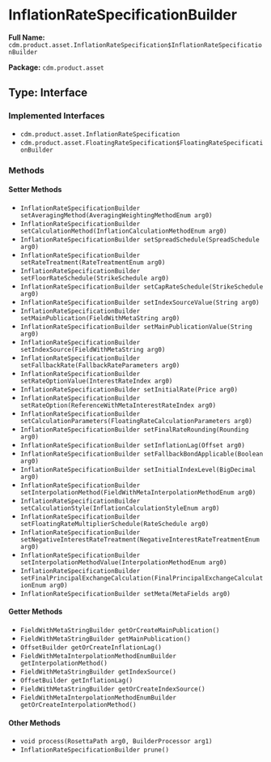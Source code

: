 # InflationRateSpecificationBuilder

**Full Name:** `cdm.product.asset.InflationRateSpecification$InflationRateSpecificationBuilder`

**Package:** `cdm.product.asset`

## Type: Interface

### Implemented Interfaces

- `cdm.product.asset.InflationRateSpecification`
- `cdm.product.asset.FloatingRateSpecification$FloatingRateSpecificationBuilder`

### Methods

#### Setter Methods

- `InflationRateSpecificationBuilder setAveragingMethod(AveragingWeightingMethodEnum arg0)`
- `InflationRateSpecificationBuilder setCalculationMethod(InflationCalculationMethodEnum arg0)`
- `InflationRateSpecificationBuilder setSpreadSchedule(SpreadSchedule arg0)`
- `InflationRateSpecificationBuilder setRateTreatment(RateTreatmentEnum arg0)`
- `InflationRateSpecificationBuilder setFloorRateSchedule(StrikeSchedule arg0)`
- `InflationRateSpecificationBuilder setCapRateSchedule(StrikeSchedule arg0)`
- `InflationRateSpecificationBuilder setIndexSourceValue(String arg0)`
- `InflationRateSpecificationBuilder setMainPublication(FieldWithMetaString arg0)`
- `InflationRateSpecificationBuilder setMainPublicationValue(String arg0)`
- `InflationRateSpecificationBuilder setIndexSource(FieldWithMetaString arg0)`
- `InflationRateSpecificationBuilder setFallbackRate(FallbackRateParameters arg0)`
- `InflationRateSpecificationBuilder setRateOptionValue(InterestRateIndex arg0)`
- `InflationRateSpecificationBuilder setInitialRate(Price arg0)`
- `InflationRateSpecificationBuilder setRateOption(ReferenceWithMetaInterestRateIndex arg0)`
- `InflationRateSpecificationBuilder setCalculationParameters(FloatingRateCalculationParameters arg0)`
- `InflationRateSpecificationBuilder setFinalRateRounding(Rounding arg0)`
- `InflationRateSpecificationBuilder setInflationLag(Offset arg0)`
- `InflationRateSpecificationBuilder setFallbackBondApplicable(Boolean arg0)`
- `InflationRateSpecificationBuilder setInitialIndexLevel(BigDecimal arg0)`
- `InflationRateSpecificationBuilder setInterpolationMethod(FieldWithMetaInterpolationMethodEnum arg0)`
- `InflationRateSpecificationBuilder setCalculationStyle(InflationCalculationStyleEnum arg0)`
- `InflationRateSpecificationBuilder setFloatingRateMultiplierSchedule(RateSchedule arg0)`
- `InflationRateSpecificationBuilder setNegativeInterestRateTreatment(NegativeInterestRateTreatmentEnum arg0)`
- `InflationRateSpecificationBuilder setInterpolationMethodValue(InterpolationMethodEnum arg0)`
- `InflationRateSpecificationBuilder setFinalPrincipalExchangeCalculation(FinalPrincipalExchangeCalculationEnum arg0)`
- `InflationRateSpecificationBuilder setMeta(MetaFields arg0)`

#### Getter Methods

- `FieldWithMetaStringBuilder getOrCreateMainPublication()`
- `FieldWithMetaStringBuilder getMainPublication()`
- `OffsetBuilder getOrCreateInflationLag()`
- `FieldWithMetaInterpolationMethodEnumBuilder getInterpolationMethod()`
- `FieldWithMetaStringBuilder getIndexSource()`
- `OffsetBuilder getInflationLag()`
- `FieldWithMetaStringBuilder getOrCreateIndexSource()`
- `FieldWithMetaInterpolationMethodEnumBuilder getOrCreateInterpolationMethod()`

#### Other Methods

- `void process(RosettaPath arg0, BuilderProcessor arg1)`
- `InflationRateSpecificationBuilder prune()`

